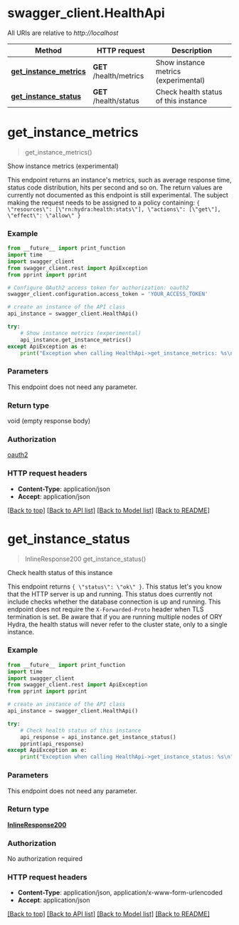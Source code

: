 # swagger_client.HealthApi

All URIs are relative to *http://localhost*

Method | HTTP request | Description
------------- | ------------- | -------------
[**get_instance_metrics**](HealthApi.md#get_instance_metrics) | **GET** /health/metrics | Show instance metrics (experimental)
[**get_instance_status**](HealthApi.md#get_instance_status) | **GET** /health/status | Check health status of this instance


# **get_instance_metrics**
> get_instance_metrics()

Show instance metrics (experimental)

This endpoint returns an instance's metrics, such as average response time, status code distribution, hits per second and so on. The return values are currently not documented as this endpoint is still experimental.   The subject making the request needs to be assigned to a policy containing:  ``` { \"resources\": [\"rn:hydra:health:stats\"], \"actions\": [\"get\"], \"effect\": \"allow\" } ```

### Example 
```python
from __future__ import print_function
import time
import swagger_client
from swagger_client.rest import ApiException
from pprint import pprint

# Configure OAuth2 access token for authorization: oauth2
swagger_client.configuration.access_token = 'YOUR_ACCESS_TOKEN'

# create an instance of the API class
api_instance = swagger_client.HealthApi()

try: 
    # Show instance metrics (experimental)
    api_instance.get_instance_metrics()
except ApiException as e:
    print("Exception when calling HealthApi->get_instance_metrics: %s\n" % e)
```

### Parameters
This endpoint does not need any parameter.

### Return type

void (empty response body)

### Authorization

[oauth2](../README.md#oauth2)

### HTTP request headers

 - **Content-Type**: application/json
 - **Accept**: application/json

[[Back to top]](#) [[Back to API list]](../README.md#documentation-for-api-endpoints) [[Back to Model list]](../README.md#documentation-for-models) [[Back to README]](../README.md)

# **get_instance_status**
> InlineResponse200 get_instance_status()

Check health status of this instance

This endpoint returns `{ \"status\": \"ok\" }`. This status let's you know that the HTTP server is up and running. This status does currently not include checks whether the database connection is up and running. This endpoint does not require the `X-Forwarded-Proto` header when TLS termination is set.   Be aware that if you are running multiple nodes of ORY Hydra, the health status will never refer to the cluster state, only to a single instance.

### Example 
```python
from __future__ import print_function
import time
import swagger_client
from swagger_client.rest import ApiException
from pprint import pprint

# create an instance of the API class
api_instance = swagger_client.HealthApi()

try: 
    # Check health status of this instance
    api_response = api_instance.get_instance_status()
    pprint(api_response)
except ApiException as e:
    print("Exception when calling HealthApi->get_instance_status: %s\n" % e)
```

### Parameters
This endpoint does not need any parameter.

### Return type

[**InlineResponse200**](InlineResponse200.md)

### Authorization

No authorization required

### HTTP request headers

 - **Content-Type**: application/json, application/x-www-form-urlencoded
 - **Accept**: application/json

[[Back to top]](#) [[Back to API list]](../README.md#documentation-for-api-endpoints) [[Back to Model list]](../README.md#documentation-for-models) [[Back to README]](../README.md)


